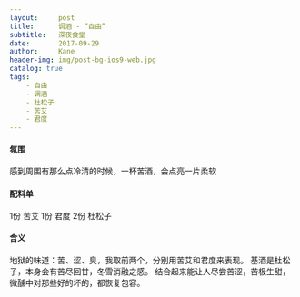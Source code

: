 ```yaml
---
layout:     post
title:      调酒 - “自由”
subtitle:   深夜食堂
date:       2017-09-29
author:     Kane
header-img: img/post-bg-ios9-web.jpg
catalog: true
tags:
    - 自由
    - 调酒
    - 杜松子
    - 苦艾
    - 君度
---
```


#### 氛围
感到周围有那么点冷清的时候，一杯苦酒，会点亮一片柔软

#### 配料单
1份 苦艾
1份 君度
2份 杜松子

#### 含义
地狱的味道：苦、涩、臭，我取前两个，分别用苦艾和君度来表现。
基酒是杜松子，本身会有苦尽回甘，冬雪消融之感。 
结合起来能让人尽尝苦涩，苦极生甜，微醺中对那些好的坏的，都恢复包容。
